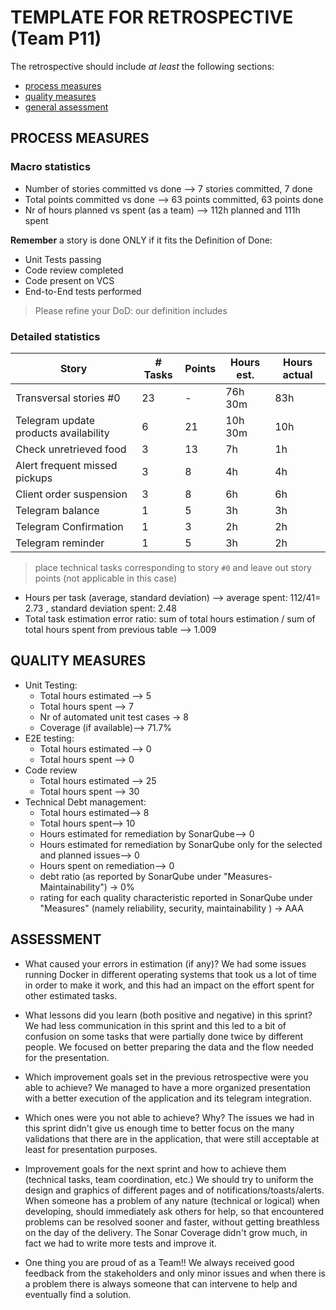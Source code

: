 # TEMPLATE FOR RETROSPECTIVE (Team P11)

The retrospective should include _at least_ the following
sections:

- [process measures](#process-measures)
- [quality measures](#quality-measures)
- [general assessment](#assessment)

## PROCESS MEASURES

### Macro statistics

- Number of stories committed vs done --> 7 stories committed, 7 done
- Total points committed vs done --> 63 points committed, 63 points done
- Nr of hours planned vs spent (as a team) --> 112h planned and 111h spent

**Remember** a story is done ONLY if it fits the Definition of Done:

- Unit Tests passing
- Code review completed
- Code present on VCS
- End-to-End tests performed

> Please refine your DoD: our definition includes

### Detailed statistics

| Story                                | # Tasks | Points | Hours est. | Hours actual |
| -------------------------------------| ------- | ------ | ---------- | ------------ |
| Transversal stories #0               | 23      | -      | 76h 30m    | 83h          |
| Telegram update products availability| 6       | 21     | 10h 30m    | 10h          |
| Check unretrieved food               | 3       | 13     | 7h         | 1h           |
| Alert frequent missed pickups        | 3       | 8      | 4h         | 4h           |
| Client order suspension              | 3       | 8      | 6h         | 6h           |
| Telegram balance                     | 1       | 5      | 3h         | 3h           |
| Telegram Confirmation                | 1       | 3      | 2h         | 2h           |
| Telegram reminder                    | 1       | 5      | 3h         | 2h           |


> place technical tasks corresponding to story `#0` and leave out story points (not applicable in this case)

- Hours per task (average, standard deviation) --> average spent: 112/41= 2.73 , standard deviation spent: 2.48
- Total task estimation error ratio: sum of total hours estimation / sum of total hours spent from previous table --> 1.009

## QUALITY MEASURES

- Unit Testing:
  - Total hours estimated --> 5
  - Total hours spent --> 7
  - Nr of automated unit test cases → 8
  - Coverage (if available)--> 71.7%
- E2E testing:
  - Total hours estimated --> 0
  - Total hours spent --> 0
- Code review
  - Total hours estimated --> 25
  - Total hours spent --> 30
- Technical Debt management:
  - Total hours estimated--> 8
  - Total hours spent--> 10
  - Hours estimated for remediation by SonarQube--> 0
  - Hours estimated for remediation by SonarQube only for the selected and planned  issues--> 0
  - Hours spent on remediation--> 0
  - debt ratio (as reported by SonarQube under "Measures-Maintainability") →  0%
  - rating for each quality characteristic reported in SonarQube under "Measures" (namely reliability, security, maintainability ) → AAA

## ASSESSMENT

- What caused your errors in estimation (if any)?
We had some issues running Docker in different operating systems that took us a lot of time in order to make it work, and this had an impact on the effort spent for other estimated tasks.
 
- What lessons did you learn (both positive and negative) in this sprint?
We had less communication in this sprint and this led to a bit of confusion on some tasks that were partially done twice by different people.
We focused on better preparing the data and the flow needed for the presentation.

- Which improvement goals set in the previous retrospective were you able to achieve?
We managed to have a more organized presentation with a better execution of the application and its telegram integration.

- Which ones were you not able to achieve? Why?
The issues we had in this sprint didn't give us enough time to better focus on the many validations that there are in the application, that were still acceptable at least for presentation purposes.

- Improvement goals for the next sprint and how to achieve them (technical tasks, team coordination, etc.)
We should try to uniform the design and graphics of different pages and of notifications/toasts/alerts.
When someone has a problem of any nature (technical or logical) when developing, should immediately ask others for help, so that encountered problems can be resolved sooner and faster, without getting breathless on the day of the delivery.
The Sonar Coverage didn't grow much, in fact we had to write more tests and improve it. 

- One thing you are proud of as a Team!!
We always received good feedback from the stakeholders and only minor issues and when there is a problem there is always someone that can intervene to help and eventually find a solution.

